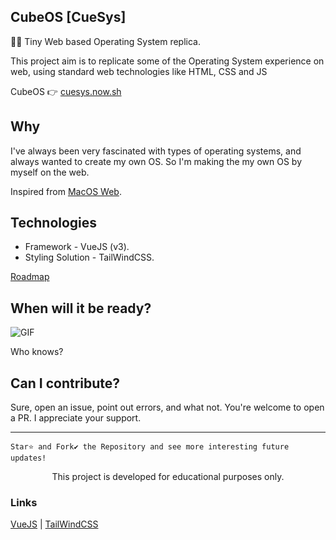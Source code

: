 ## CubeOS  [CueSys]

👨‍💻 Tiny Web based Operating System replica.

This project aim is to replicate some of the Operating System experience on web, using standard web technologies like HTML, CSS and JS

CubeOS 👉 [cuesys.now.sh](https://cuesys.now.sh)

<!-- Thumbnail  -->

## Why

I've always been very fascinated with types of operating systems, and always wanted to create my own OS. So I'm making the my own OS by myself on the web.

Inspired from [MacOS Web](https://github.com/PuruVJ/macos-web).

## Technologies 

- Framework - VueJS (v3).
- Styling Solution - TailWindCSS.


[Roadmap]()

## When will it be ready?

![GIF](https://media.giphy.com/media/iHe7mA9M9SsyQ/giphy.gif)

Who knows?

## Can I contribute?

Sure, open an issue, point out errors, and what not.
You're welcome to open a PR.
I appreciate your support.

<hr/>

```
Star⭐ and Fork✔️ the Repository and see more interesting future updates!
```
<p align="center"> This project is developed for educational purposes only. </p>

### Links

[VueJS](https://vuejs.org/) | [TailWindCSS](https://tailwindcss.com/)
